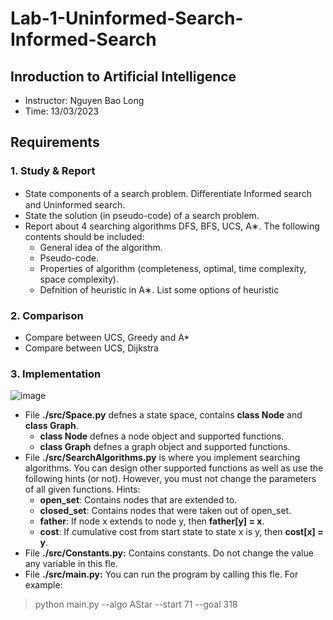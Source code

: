 # Lab-1-Uninformed-Search-Informed-Search


## Inroduction to Artificial Intelligence
* Instructor: Nguyen Bao Long
* Time: 13/03/2023

## Requirements
### 1. Study & Report 
* State components of a search problem. Diﬀerentiate Informed search and Uninformed search.
* State the solution (in pseudo-code) of a search problem.
* Report about 4 searching algorithms DFS, BFS, UCS, A∗. The following contents should be included:
  * General idea of the algorithm.
  * Pseudo-code.
  * Properties of algorithm (completeness, optimal, time complexity, space complexity).
  * Defnition of heuristic in A∗. List some options of heuristic
  
### 2. Comparison  
* Compare between UCS, Greedy and A*
* Compare between UCS, Dijkstra

### 3. Implementation
![image](https://user-images.githubusercontent.com/76527212/226888275-b97e0cc0-8a90-4c18-a22b-2950f7fa235f.png)

* File **./src/Space.py** defnes a state space, contains **class Node** and **class
Graph**.
  * **class Node** defnes a node object and supported functions.
  * **class Graph** defnes a graph object and supported functions.
* File **./src/SearchAlgorithms.py** is where you implement searching algorithms. You can design other supported functions as well as use the
following hints (or not). However, you must not change the parameters of
all given functions. Hints:
  * **open_set**: Contains nodes that are extended to.
  * **closed_set**: Contains nodes that were taken out of open_set.
  * **father**: If node x extends to node y, then **father[y] = x**.
  * **cost**: If cumulative cost from start state to state x is y, then **cost[x]
= y**.
* File **./src/Constants.py:** Contains constants. Do not change the value
any variable in this fle.
* File **./src/main.py:** You can run the program by calling this fle. For
example:
> python main.py --algo AStar --start 71 --goal 318


